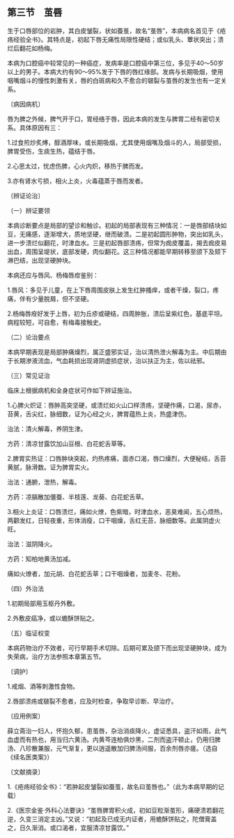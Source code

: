 ## 第三节　茧唇

生于口唇部位的岩肿，其白皮皱裂，状如蚕茧，故名“茧唇”，本病病名首见于《疮疡经验全书》。其特点是，初起下唇无痛性局限性硬结；或似乳头、蕈状突出；溃烂后翻花如杨梅。

本病为口腔癌中较常见的一种癌症，发病率是口腔癌中第三位，多见于40〜50岁以上的男子。本病大约有90〜95%发于下唇的唇红缘部。发病与长期吸烟，使用咽嘴烟斗的慢性刺激有关，唇的白斑病和久不愈合的皲裂与茧唇的发生也有一定关系。

〔病因病机〕

唇为脾之外候，脾气开于口，胃经络于唇，因此本病的发生与脾胃二经有密切关系。具体原因有三：

1.过食煎炒炙煿，醇酒厚味，或长期吸烟，尤其使用烟嘴及烟斗的人，局部受损，脾胃受伤，生痰生热，蕴结于唇。

2.心思太过，忧虑伤脾，心火内炽，移热于脾而发。

3.亦有肾水亏损，相火上炎，火毒蕴蒸于唇而发者。

〔辨证论治〕

（一）辨证要领

本病诊断要点是局部的望诊和触诊。初起的局部表现有三种情况：一是唇部结块如豆，无痛感，逐渐增大，质地坚硬，继而破溃。二是初起圆形肿物，突出如乳头，进一步溃烂似翻花，时津血水。三是初起唇部溃疡，但常为痂皮覆盖，揭去痂皮易出血，周围呈堤状，底部发硬，肉似翻花。这三种情况都能早期转移至颌下及颏下淋巴结，出现坚硬肿块。

本病还应与唇风、杨梅唇疳鉴别：

1.唇风：多见于儿童，在上下唇周围皮肤上发生红肿搔痒，或者干燥，裂口，疼痛，伴有少量脱屑，但不坚硬。

2.杨梅唇疳好发于上唇，初为丘疹或硬结，四周肿胀，溃后呈紫红色，基底平坦。病程较短，可自愈，有梅毒接触史。

（二）论治要点

本病早期表现是局部肿痛燥烈，属正盛邪实证，治以清热泄火解毒为主。中后期由于长期渗液流血，气血耗损出现肾阴虚损症状，治以扶正为主，佐以祛邪。

（三）常见证治

临床上根据病机和全身症状可作如下辨证施治。

1.心脾火炽证：唇肿高突坚硬，或溃烂如火山口样溃疡，坚硬作痛，口渴，尿赤，苔黄，舌尖红，脉细数，证为心经之火，脾胃蕴热上炎，热盛津伤。

治法：清火解毒，养阴生津。

方药：清凉甘露饮加山豆根、白花蛇舌草等。

2.脾胃实热证：口唇肿块突起，灼热疼痛，面赤口渴，唇口燥烈，大便秘结，舌苔黄腻，脉滑数。证为脾胃实火。

治法：通腑，泄热，解毒。

方药：凉膈散加僵蚕、半枝莲、龙葵、白花蛇舌草。

3.相火上炎证：口唇溃烂，痛如火燎，色紫暗，时津血水，恶臭难闻，五心烦热，两颧发红，日轻夜重，形体消瘦，口干咽燥，舌红无苔，脉细数等。此属阴虚火旺。

治法：滋阴降火。

方药：知柏地黄汤加减。

痛如火燎者，加元胡、白花蛇舌草；口干咽燥者，加麦冬、花粉。

（四）外治法

1.初期局部用玉枢丹外敷。

2.外敷皮癌净，或以蟾酥饼贴之。

（五）临证权变

本病药物治疗不效者，可行早期手术切除。后期可累及颌下而出现坚硬肿块，成为失荣病，治疗方法参照本章第五节。

〔调护〕

1.戒烟、酒等刺激性食物。

2.唇部溃疡或皲裂不愈者，应及时检查，争取早诊断、早治疗。

〔应用例案〕

薛立斋治一妇人，怀抱久郁，患茧唇，杂治消痰降火，虚证悉具，盗汗如雨，此气血虚而有热也，用当归六黄汤。内黄芩连柏俱炒黑，二剂而盗汗顿止，仍用归脾汤、八珍散兼服，元气渐复，更以逍遥散加归脾汤间服，百余剂唇亦瘥。（选自《续名医类案》）

〔文献摘录〕

1.《疮疡经验全书》：“若肿起皮皱裂如蚕茧，故名曰茧唇也。”（此为本病早期的记载）

2.《医宗金鉴·外科心法要诀》“茧唇脾胃积火成，初如豆粒渐茧形，痛硬溃若翻花逆，久变三消定主凶。”又说：“初起及已成无内证者，用蟾酥饼贴之，陀僧膏盖之，日久渐消。或口渴者，宜服清凉甘露饮。”
